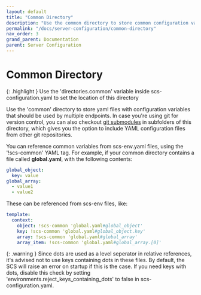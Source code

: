```yaml
---
layout: default
title: "Common Directory"
description: "Use the common directory to store common configuration variables"
permalink: "/docs/server-configuration/common-directory"
nav_order: 3
grand_parent: Documentation
parent: Server Configuration
---
```

# Common Directory

{: .highlight }
Use the 'directories.common' variable inside scs-configuration.yaml to set
the location of this directory

Use the 'common' directory to store yaml files with configuration variables
that should be used by multiple endpoints. In case you're using
git for version control, you can also checkout [git submodules](https://git-scm.com/book/en/v2/Git-Tools-Submodules)
in subfolders of this directory, which gives you the option to include YAML
configuration files from other git repositories.

You can reference common variables from scs-env.yaml files, using the
'!scs-common' YAML tag. For example, if your common directory contains a file
called **global.yaml**, with the following contents:

```yaml
global_object:
  key: value
global_array:
  - value1
  - value2
```

These can be referenced from scs-env files, like:

```yaml
template:
  context:
    object: !scs-common 'global.yaml#global_object'
    key: !scs-common 'global.yaml#global_object.key'
    array: !scs-common 'global.yaml#global_array'
    array_item: !scs-common 'global.yaml#global_array.[0]'
```

{: .warning }
Since dots are used as a level seperator in relative references,
it's advised not to use keys containing dots in these files. By default, the
SCS will raise an error on startup if this is the case. If you need keys with
dots, disable this check by setting 'environments.reject_keys_containing_dots'
to false in scs-configuration.yaml.
